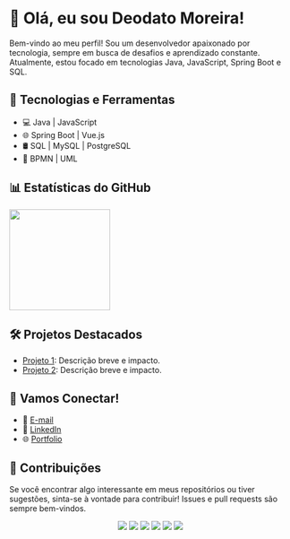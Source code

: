 # 👋 Olá, eu sou Deodato Moreira!

Bem-vindo ao meu perfil! Sou um desenvolvedor apaixonado por tecnologia, sempre em busca de desafios e aprendizado constante. Atualmente, estou focado em tecnologias Java, JavaScript, Spring Boot e SQL.

## 🚀 Tecnologias e Ferramentas

- 💻 Java | JavaScript
- 🌐 Spring Boot | Vue.js
- 🛢️ SQL | MySQL | PostgreSQL
- 🔄 BPMN | UML

## 📊 Estatísticas do GitHub

<a href="https://github.com/deodato07">
  <img height="180em" src="https://github-readme-stats.vercel.app/api?username=deodato07&show_icons=true&theme=dark&include_all_commits=false&count_private=true"/>
</a>

## 🛠️ Projetos Destacados

- [Projeto 1](link_projeto_1): Descrição breve e impacto.
- [Projeto 2](link_projeto_2): Descrição breve e impacto.

## 🤝 Vamos Conectar!

- 📧 [E-mail](mailto:seu.email@gmail.com)
- 💼 [LinkedIn](https://www.linkedin.com/in/seu-linkedin)
- 🌐 [Portfolio](https://seu-portfolio.com)

## 🌟 Contribuições

Se você encontrar algo interessante em meus repositórios ou tiver sugestões, sinta-se à vontade para contribuir! Issues e pull requests são sempre bem-vindos.

<div align="center">
  <img src="https://img.shields.io/badge/java-%23ED8B00.svg?style=for-the-badge&logo=java&logoColor=white">
  <img src="https://img.shields.io/badge/spring-%236DB33F.svg?style=for-the-badge&logo=spring&logoColor=white">
  <img src="https://img.shields.io/badge/vue.js-%234FC08D.svg?style=for-the-badge&logo=vue.js&logoColor=white">
  <img src="https://img.shields.io/badge/javascript-%23F7DF1E.svg?style=for-the-badge&logo=javascript&logoColor=black">
  <img src="https://img.shields.io/badge/MySQL-005C84?style=for-the-badge&logo=mysql&logoColor=white">
  <img src="https://img.shields.io/badge/postgres-%23316192.svg?style=for-the-badge&logo=postgresql&logoColor=white">
</div>
